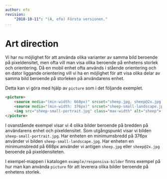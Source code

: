 ```yaml
---
author: efo
revision:
    "2018-10-11": "(A, efo) Första versionen."
...
```

Art direction
=======================

Vi har nu möjlighet för att använda olika varianter av samma bild beroende på pixeldensitet, men ofta vill man visa olika beroende på enhetens storlek och orientering. Då en mobil enhet ofta används i stående orientering och en dator liggande orientering vill vi ha en möjlighet för att visa olika delar av samma bild beroende på storleken på användarens enhet.

Detta kan vi göra med hjälp av `picture` som i det följande exemplet.

```html
<picture>
    <source media="(min-width: 668px)" srcset="sheep.jpg, sheep@2x.jpg 2x">
    <source media="(min-width: 376px)" srcset="sheep-small-landscape.jpg">
    <img src="sheep-small-portrait.jpg" class="max-width" alt="sheep">
</picture>
```

I ovanstående exempel visar vi 4 olika bilder beroende på bredden på användarens enhet och pixeldensitet. Som utgångspunkt visar vi bilden `sheep-small-portrait.jpg`. Har enheten en minimumsbredd på 376px använder vi bilden `sheep-small-landscape.jpg`. Har enheten en minimumsbredd på 668px använder vi antigen `sheep.jpg` eller `sheep@2x.jpg` beroende på pixeldensiteten.

I exempel-mappen i katalogen `example/responsiva-bilder` finns exempel på hur man kan använda `picture` för att leverera olika bilder beroende på enhetens storlek.
